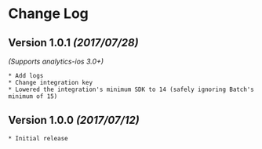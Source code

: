 Change Log
==========

Version 1.0.1 *(2017/07/28)*
-------------------------------------------
*(Supports analytics-ios 3.0+)*  
    
    * Add logs
    * Change integration key
    * Lowered the integration's minimum SDK to 14 (safely ignoring Batch's minimum of 15)


Version 1.0.0 *(2017/07/12)*
-------------------------------------------  

    * Initial release
